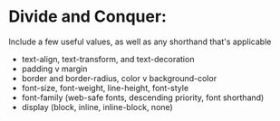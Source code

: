 # Divide and Conquer:
Include a few useful values, as well as any shorthand that's applicable
- text-align, text-transform, and text-decoration
- padding v margin
- border and border-radius, color v background-color
- font-size, font-weight, line-height, font-style
- font-family (web-safe fonts, descending priority, font shorthand)
- display (block, inline, inline-block, none)
